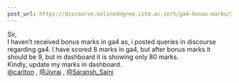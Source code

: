 ```yaml
---
post_url: https://discourse.onlinedegree.iitm.ac.in/t/ga4-bonus-marks/170309/1
---
```

Sir,  
I haven’t received bonus marks in ga4 as, i posted queries in discourse regarding ga4. I have scored 8 marks in ga4, but after bonus marks it should be 9, but in dashboard it is showing only 80 marks.  
Kindly, update my marks in dashboard.  
[@carlton](/u/carlton) , [@Jivraj](/u/jivraj) , [@Saransh\_Saini](/u/saransh_saini)